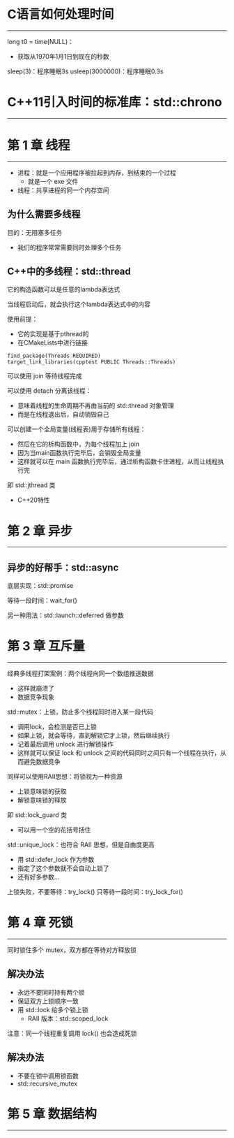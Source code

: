# C语言如何处理时间
---

long t0 = time(NULL)：
- 获取从1970年1月1日到现在的秒数

sleep(3)：程序睡眠3s
usleep(3000000)：程序睡眠0.3s

# C++11引入时间的标准库：std::chrono
---

# 第 1 章 线程
---

- 进程：就是一个应用程序被拉起到内存，到结束的一个过程
	- 就是一个 exe 文件
- 线程：共享进程的同一个内存空间

## 为什么需要多线程

目的：无阻塞多任务
- 我们的程序常常需要同时处理多个任务

## C++中的多线程：std::thread

它的构造函数可以是任意的lambda表达式

当线程启动后，就会执行这个lambda表达式中的内容

使用前提：
- 它的实现是基于pthread的
- 在CMakeLists中进行链接
```
find_package(Threads REQUIRED)
target_link_libraries(cpptest PUBLIC Threads::Threads)
```

可以使用 join 等待线程完成

可以使用 detach 分离该线程：
- 意味着线程的生命周期不再由当前的 std::thread 对象管理
- 而是在线程退出后，自动销毁自己

可以创建一个全局变量(线程表)用于存储所有线程：
- 然后在它的析构函数中，为每个线程加上 join
- 因为当main函数执行完毕后，会销毁全局变量
- 这样就可以在 main 函数执行完毕后，通过析构函数卡住进程，从而让线程执行完

即 std::jthread 类
- C++20特性

# 第 2 章 异步
---

## 异步的好帮手：std::async

底层实现：std::promise

等待一段时间：wait_for()

另一种用法：std::launch::deferred 做参数

# 第 3 章 互斥量
---

经典多线程打架案例：两个线程向同一个数组推送数据
- 这样就崩溃了
- 数据竞争现象

std::mutex：上锁，防止多个线程同时进入某一段代码
- 调用lock，会检测是否已上锁
- 如果上锁，就会等待，直到解锁它才上锁，然后继续执行
- 记着最后调用 unlock 进行解锁操作
- 这样就可以保证 lock 和 unlock 之间的代码同时之间只有一个线程在执行，从而避免数据竞争

同样可以使用RAII思想：将锁视为一种资源
- 上锁意味锁的获取
- 解锁意味锁的释放

即 std::lock_guard 类
- 可以用一个空的花括号括住

std::unique_lock：也符合 RAII 思想，但是自由度更高
- 用 std::defer_lock 作为参数
- 指定了这个参数就不会自动上锁了
- 还有好多参数...

上锁失败，不要等待：try_lock()
只等待一段时间：try_lock_for()

# 第 4 章 死锁
---

同时锁住多个 mutex，双方都在等待对方释放锁

## 解决办法

- 永远不要同时持有两个锁
- 保证双方上锁顺序一致
- 用 std::lock 给多个锁上锁
	- RAII 版本：std::scoped_lock

注意：同一个线程重复调用 lock() 也会造成死锁

## 解决办法

- 不要在锁中调用锁函数
- std::recursive_mutex

# 第 5 章 数据结构
---

